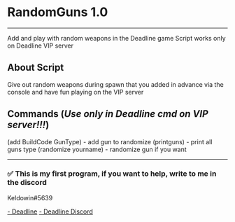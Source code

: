 # RandomGuns 1.0
____
Add and play with random weapons in the Deadline game
Script works only on Deadline VIP server

About Script
-----------
Give out random weapons during spawn that you added in advance 
via the console and have fun playing on the VIP server

Commands (*Use only in Deadline cmd on VIP server!!!*)
-----------
(add BuildCode GunType) - add gun to randomize
(printguns) - print all guns type
(randomize yourname) - randomize gun if you want

____
### :white_check_mark: This is my first program, if you want to help, write to me in the discord
Keldowin#5639

[- Deadline](https://www.roblox.com/games/3837841034/0-21-6-Deadline)
[- Deadline Discord](https://discord.gg/KZMGnVY6Zt)

